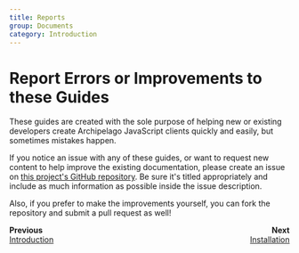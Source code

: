 ```yaml
---
title: Reports
group: Documents
category: Introduction
---
```

# Report Errors or Improvements to these Guides

These guides are created with the sole purpose of helping new or existing developers create Archipelago JavaScript 
clients quickly and easily, but sometimes mistakes happen.

If you notice an issue with any of these guides, or want to request new content to help improve the existing 
documentation, please create an issue on [this project's GitHub repository](https://github.com/ThePhar/archipelago.js). 
Be sure it's titled appropriately and include as much information as possible inside the issue description.

Also, if you prefer to make the improvements yourself, you can fork the repository and submit a pull request as well!

[//]: # (Page navigation footer; needs to be updated manually for now.)
<footer style="display: flex; justify-content: space-between">
  <div>
    <b>Previous</b>
    <div>
      <a href="../introduction.md">Introduction</a>
    </div>
  </div>
  <div style="text-align: right">
    <b>Next</b>
    <div>
      <a href="../installation.md">Installation</a>
    </div>
  </div>
</footer>

